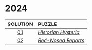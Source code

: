 # 2024

|    SOLUTION     | PUZZLE                                                      |
|:---------------:|:------------------------------------------------------------|
| [01](Day01.php) | *[Historian Hysteria](https://adventofcode.com/2024/day/1)* |
| [02](Day02.php) | *[Red-Nosed Reports](https://adventofcode.com/2024/day/2)*  |